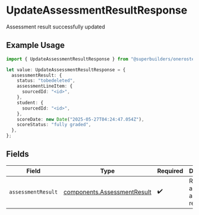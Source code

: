# UpdateAssessmentResultResponse

Assessment result successfully updated

## Example Usage

```typescript
import { UpdateAssessmentResultResponse } from "@superbuilders/oneroster/models/operations";

let value: UpdateAssessmentResultResponse = {
  assessmentResult: {
    status: "tobedeleted",
    assessmentLineItem: {
      sourcedId: "<id>",
    },
    student: {
      sourcedId: "<id>",
    },
    scoreDate: new Date("2025-05-27T04:24:47.054Z"),
    scoreStatus: "fully graded",
  },
};
```

## Fields

| Field                                                                      | Type                                                                       | Required                                                                   | Description                                                                |
| -------------------------------------------------------------------------- | -------------------------------------------------------------------------- | -------------------------------------------------------------------------- | -------------------------------------------------------------------------- |
| `assessmentResult`                                                         | [components.AssessmentResult](../../models/components/assessmentresult.md) | :heavy_check_mark:                                                         | Represents an assessment result.                                           |
